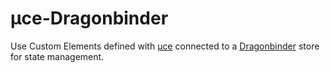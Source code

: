 # µce-Dragonbinder

Use Custom Elements defined with [µce](https://github.com/WebReflection/uce) connected to a [Dragonbinder](https://github.com/Masquerade-Circus/dragonbinder) store for state management.

